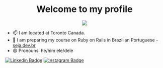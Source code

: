 <h1 align="center">
  Welcome to my profile
</h1>

<p align="center">
  <a href="https://github.com/DenverCoder1/readme-typing-svg"><img src="https://readme-typing-svg.herokuapp.com?color=%231B6AD9&center=true&vCenter=true&lines=Software+Developer+at+Workday;Co-founder+at+Easymovie;Founder+at+seja.dev.br"></a>
</p>

- 📫 I am located at Toronto Canada.
- 💬 I am preparing my course on Ruby on Rails in Brazilian Portuguese - [seja.dev.br](https://www.seja.dev.br)
- 😄 Pronouns: he/him ele/dele

[![Linkedin Badge](https://img.shields.io/badge/-ruancarlos-blue?style=flat-square&logo=Linkedin&logoColor=white&link=https://www.linkedin.com/in/ruancarlos/)](https://www.linkedin.com/in/ruancarlos) 
[![Instagram Badge](https://img.shields.io/badge/-@ruanltbg-D7008A?style=flat-square&labelColor=D7008A&logo=Instagram&logoColor=white&link=https://www.instagram.com/ruanltbg/)](https://www.instagram.com/ruanltbg/)
